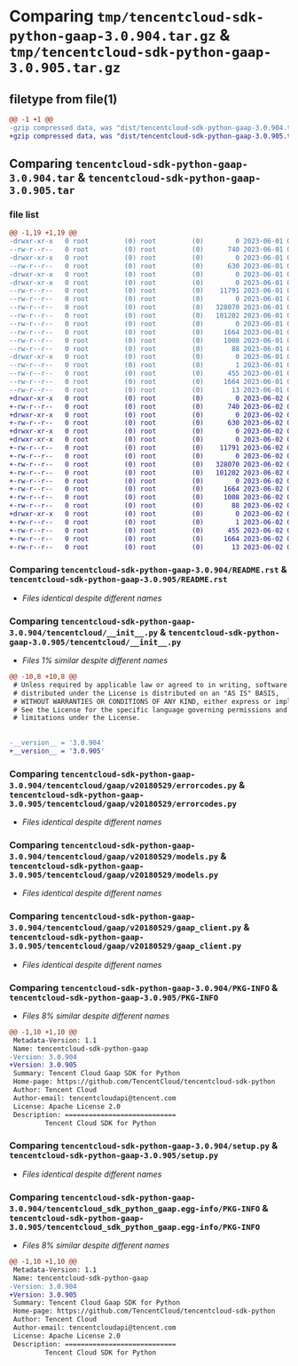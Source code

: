 # Comparing `tmp/tencentcloud-sdk-python-gaap-3.0.904.tar.gz` & `tmp/tencentcloud-sdk-python-gaap-3.0.905.tar.gz`

## filetype from file(1)

```diff
@@ -1 +1 @@
-gzip compressed data, was "dist/tencentcloud-sdk-python-gaap-3.0.904.tar", last modified: Thu Jun  1 02:35:20 2023, max compression
+gzip compressed data, was "dist/tencentcloud-sdk-python-gaap-3.0.905.tar", last modified: Fri Jun  2 00:29:15 2023, max compression
```

## Comparing `tencentcloud-sdk-python-gaap-3.0.904.tar` & `tencentcloud-sdk-python-gaap-3.0.905.tar`

### file list

```diff
@@ -1,19 +1,19 @@
-drwxr-xr-x   0 root         (0) root         (0)        0 2023-06-01 02:35:20.000000 tencentcloud-sdk-python-gaap-3.0.904/
--rw-r--r--   0 root         (0) root         (0)      740 2023-06-01 02:35:20.000000 tencentcloud-sdk-python-gaap-3.0.904/README.rst
-drwxr-xr-x   0 root         (0) root         (0)        0 2023-06-01 02:35:20.000000 tencentcloud-sdk-python-gaap-3.0.904/tencentcloud/
--rw-r--r--   0 root         (0) root         (0)      630 2023-06-01 02:35:20.000000 tencentcloud-sdk-python-gaap-3.0.904/tencentcloud/__init__.py
-drwxr-xr-x   0 root         (0) root         (0)        0 2023-06-01 02:35:20.000000 tencentcloud-sdk-python-gaap-3.0.904/tencentcloud/gaap/
-drwxr-xr-x   0 root         (0) root         (0)        0 2023-06-01 02:35:20.000000 tencentcloud-sdk-python-gaap-3.0.904/tencentcloud/gaap/v20180529/
--rw-r--r--   0 root         (0) root         (0)    11791 2023-06-01 02:35:20.000000 tencentcloud-sdk-python-gaap-3.0.904/tencentcloud/gaap/v20180529/errorcodes.py
--rw-r--r--   0 root         (0) root         (0)        0 2023-06-01 02:35:20.000000 tencentcloud-sdk-python-gaap-3.0.904/tencentcloud/gaap/v20180529/__init__.py
--rw-r--r--   0 root         (0) root         (0)   328070 2023-06-01 02:35:20.000000 tencentcloud-sdk-python-gaap-3.0.904/tencentcloud/gaap/v20180529/models.py
--rw-r--r--   0 root         (0) root         (0)   101202 2023-06-01 02:35:20.000000 tencentcloud-sdk-python-gaap-3.0.904/tencentcloud/gaap/v20180529/gaap_client.py
--rw-r--r--   0 root         (0) root         (0)        0 2023-06-01 02:35:20.000000 tencentcloud-sdk-python-gaap-3.0.904/tencentcloud/gaap/__init__.py
--rw-r--r--   0 root         (0) root         (0)     1664 2023-06-01 02:35:20.000000 tencentcloud-sdk-python-gaap-3.0.904/PKG-INFO
--rw-r--r--   0 root         (0) root         (0)     1008 2023-06-01 02:35:20.000000 tencentcloud-sdk-python-gaap-3.0.904/setup.py
--rw-r--r--   0 root         (0) root         (0)       88 2023-06-01 02:35:20.000000 tencentcloud-sdk-python-gaap-3.0.904/setup.cfg
-drwxr-xr-x   0 root         (0) root         (0)        0 2023-06-01 02:35:20.000000 tencentcloud-sdk-python-gaap-3.0.904/tencentcloud_sdk_python_gaap.egg-info/
--rw-r--r--   0 root         (0) root         (0)        1 2023-06-01 02:35:20.000000 tencentcloud-sdk-python-gaap-3.0.904/tencentcloud_sdk_python_gaap.egg-info/dependency_links.txt
--rw-r--r--   0 root         (0) root         (0)      455 2023-06-01 02:35:20.000000 tencentcloud-sdk-python-gaap-3.0.904/tencentcloud_sdk_python_gaap.egg-info/SOURCES.txt
--rw-r--r--   0 root         (0) root         (0)     1664 2023-06-01 02:35:20.000000 tencentcloud-sdk-python-gaap-3.0.904/tencentcloud_sdk_python_gaap.egg-info/PKG-INFO
--rw-r--r--   0 root         (0) root         (0)       13 2023-06-01 02:35:20.000000 tencentcloud-sdk-python-gaap-3.0.904/tencentcloud_sdk_python_gaap.egg-info/top_level.txt
+drwxr-xr-x   0 root         (0) root         (0)        0 2023-06-02 00:29:15.000000 tencentcloud-sdk-python-gaap-3.0.905/
+-rw-r--r--   0 root         (0) root         (0)      740 2023-06-02 00:29:15.000000 tencentcloud-sdk-python-gaap-3.0.905/README.rst
+drwxr-xr-x   0 root         (0) root         (0)        0 2023-06-02 00:29:15.000000 tencentcloud-sdk-python-gaap-3.0.905/tencentcloud/
+-rw-r--r--   0 root         (0) root         (0)      630 2023-06-02 00:29:15.000000 tencentcloud-sdk-python-gaap-3.0.905/tencentcloud/__init__.py
+drwxr-xr-x   0 root         (0) root         (0)        0 2023-06-02 00:29:15.000000 tencentcloud-sdk-python-gaap-3.0.905/tencentcloud/gaap/
+drwxr-xr-x   0 root         (0) root         (0)        0 2023-06-02 00:29:15.000000 tencentcloud-sdk-python-gaap-3.0.905/tencentcloud/gaap/v20180529/
+-rw-r--r--   0 root         (0) root         (0)    11791 2023-06-02 00:29:15.000000 tencentcloud-sdk-python-gaap-3.0.905/tencentcloud/gaap/v20180529/errorcodes.py
+-rw-r--r--   0 root         (0) root         (0)        0 2023-06-02 00:29:15.000000 tencentcloud-sdk-python-gaap-3.0.905/tencentcloud/gaap/v20180529/__init__.py
+-rw-r--r--   0 root         (0) root         (0)   328070 2023-06-02 00:29:15.000000 tencentcloud-sdk-python-gaap-3.0.905/tencentcloud/gaap/v20180529/models.py
+-rw-r--r--   0 root         (0) root         (0)   101202 2023-06-02 00:29:15.000000 tencentcloud-sdk-python-gaap-3.0.905/tencentcloud/gaap/v20180529/gaap_client.py
+-rw-r--r--   0 root         (0) root         (0)        0 2023-06-02 00:29:15.000000 tencentcloud-sdk-python-gaap-3.0.905/tencentcloud/gaap/__init__.py
+-rw-r--r--   0 root         (0) root         (0)     1664 2023-06-02 00:29:15.000000 tencentcloud-sdk-python-gaap-3.0.905/PKG-INFO
+-rw-r--r--   0 root         (0) root         (0)     1008 2023-06-02 00:29:15.000000 tencentcloud-sdk-python-gaap-3.0.905/setup.py
+-rw-r--r--   0 root         (0) root         (0)       88 2023-06-02 00:29:15.000000 tencentcloud-sdk-python-gaap-3.0.905/setup.cfg
+drwxr-xr-x   0 root         (0) root         (0)        0 2023-06-02 00:29:15.000000 tencentcloud-sdk-python-gaap-3.0.905/tencentcloud_sdk_python_gaap.egg-info/
+-rw-r--r--   0 root         (0) root         (0)        1 2023-06-02 00:29:15.000000 tencentcloud-sdk-python-gaap-3.0.905/tencentcloud_sdk_python_gaap.egg-info/dependency_links.txt
+-rw-r--r--   0 root         (0) root         (0)      455 2023-06-02 00:29:15.000000 tencentcloud-sdk-python-gaap-3.0.905/tencentcloud_sdk_python_gaap.egg-info/SOURCES.txt
+-rw-r--r--   0 root         (0) root         (0)     1664 2023-06-02 00:29:15.000000 tencentcloud-sdk-python-gaap-3.0.905/tencentcloud_sdk_python_gaap.egg-info/PKG-INFO
+-rw-r--r--   0 root         (0) root         (0)       13 2023-06-02 00:29:15.000000 tencentcloud-sdk-python-gaap-3.0.905/tencentcloud_sdk_python_gaap.egg-info/top_level.txt
```

### Comparing `tencentcloud-sdk-python-gaap-3.0.904/README.rst` & `tencentcloud-sdk-python-gaap-3.0.905/README.rst`

 * *Files identical despite different names*

### Comparing `tencentcloud-sdk-python-gaap-3.0.904/tencentcloud/__init__.py` & `tencentcloud-sdk-python-gaap-3.0.905/tencentcloud/__init__.py`

 * *Files 1% similar despite different names*

```diff
@@ -10,8 +10,8 @@
 # Unless required by applicable law or agreed to in writing, software
 # distributed under the License is distributed on an "AS IS" BASIS,
 # WITHOUT WARRANTIES OR CONDITIONS OF ANY KIND, either express or implied.
 # See the License for the specific language governing permissions and
 # limitations under the License.
 
 
-__version__ = '3.0.904'
+__version__ = '3.0.905'
```

### Comparing `tencentcloud-sdk-python-gaap-3.0.904/tencentcloud/gaap/v20180529/errorcodes.py` & `tencentcloud-sdk-python-gaap-3.0.905/tencentcloud/gaap/v20180529/errorcodes.py`

 * *Files identical despite different names*

### Comparing `tencentcloud-sdk-python-gaap-3.0.904/tencentcloud/gaap/v20180529/models.py` & `tencentcloud-sdk-python-gaap-3.0.905/tencentcloud/gaap/v20180529/models.py`

 * *Files identical despite different names*

### Comparing `tencentcloud-sdk-python-gaap-3.0.904/tencentcloud/gaap/v20180529/gaap_client.py` & `tencentcloud-sdk-python-gaap-3.0.905/tencentcloud/gaap/v20180529/gaap_client.py`

 * *Files identical despite different names*

### Comparing `tencentcloud-sdk-python-gaap-3.0.904/PKG-INFO` & `tencentcloud-sdk-python-gaap-3.0.905/PKG-INFO`

 * *Files 8% similar despite different names*

```diff
@@ -1,10 +1,10 @@
 Metadata-Version: 1.1
 Name: tencentcloud-sdk-python-gaap
-Version: 3.0.904
+Version: 3.0.905
 Summary: Tencent Cloud Gaap SDK for Python
 Home-page: https://github.com/TencentCloud/tencentcloud-sdk-python
 Author: Tencent Cloud
 Author-email: tencentcloudapi@tencent.com
 License: Apache License 2.0
 Description: ============================
         Tencent Cloud SDK for Python
```

### Comparing `tencentcloud-sdk-python-gaap-3.0.904/setup.py` & `tencentcloud-sdk-python-gaap-3.0.905/setup.py`

 * *Files identical despite different names*

### Comparing `tencentcloud-sdk-python-gaap-3.0.904/tencentcloud_sdk_python_gaap.egg-info/PKG-INFO` & `tencentcloud-sdk-python-gaap-3.0.905/tencentcloud_sdk_python_gaap.egg-info/PKG-INFO`

 * *Files 8% similar despite different names*

```diff
@@ -1,10 +1,10 @@
 Metadata-Version: 1.1
 Name: tencentcloud-sdk-python-gaap
-Version: 3.0.904
+Version: 3.0.905
 Summary: Tencent Cloud Gaap SDK for Python
 Home-page: https://github.com/TencentCloud/tencentcloud-sdk-python
 Author: Tencent Cloud
 Author-email: tencentcloudapi@tencent.com
 License: Apache License 2.0
 Description: ============================
         Tencent Cloud SDK for Python
```

